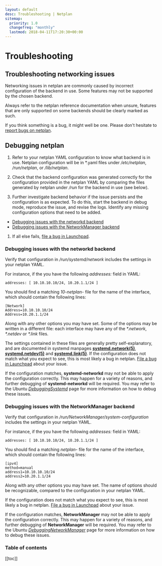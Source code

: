 ```yaml
---
layout: default
desc: Troubleshooting | Netplan
sitemap:
  priority: 1.0
  changefreq: "monthly"
  lastmod: 2018-04-11T17:20:30+00:00
---
```


<div class="p-strip--light is-bordered is-shallow">
  <div class="row">
    <div class="col-12">
      <h1 class="u-no-margin--bottom">Troubleshooting</h1>
    </div>
  </div>
</div>
<div class="p-strip">
  <div class="row">
    <div class="col-8 col-medium-4" markdown="1">

## Troubleshooting networking issues

Networking issues in netplan are commonly caused by incorrect configuration of
the backend in use. Some features may not be supported by the chosen backend.

Always refer to the netplan reference documentation when unsure, features that
are only supported on some backends should be clearly marked as such.

If you think something is a bug, it might well be one. Please don't hesitate to
[report bugs on netplan](https://bugs.launchpad.net/netplan/+filebug).

## Debugging netplan

1. Refer to your netplan YAML configuration to know what backend is in use.
   Netplan configuration will be in \*.yaml files under _/etc/netplan_,
   _/run/netplan_, or _/lib/netplan_.

1. Check that the backend configuration was generated correctly for the
   configuration provided in the netplan YAML by comparing the files generated by
   netplan under _/run_ for the backend in use (see below).

1. Further investigate backend behavior if the issue persists and the
   configuration is as expected. To do this, start the backend in debug mode,
   reproduce the issue, and revise the logs. Identify any missing configuration
   options that need to be added.

- [Debugging issues with the networkd backend](#debugging-issues-with-the-networkd-backend)
- [Debugging issues with the NetworkManager backend](#debugging-issues-with-the-networkmanager-backend)

1. If all else fails, [file a bug in Launchpad](https://bugs.launchpad.net/netplan/+filebug).

### Debugging issues with the networkd backend

Verify that configuration in _/run/systemd/network_ includes the settings in
your netplan YAML.

For instance, if the you have the following _addresses:_ field in YAML:

```shell
addresses: [ 10.10.10.10/24, 10.20.1.1/24 ]
```

You should find a matching _10-netplan-_ file for the name of the interface,
which should contain the following lines:

```shell
[Network]
Address=10.10.10.10/24
Address=10.20.1.1/24
```

Along with any other options you may have set. Some of the options may be
written in a different file: each interface may have any of the _\*.network_,
_\*.netdev_ or _\*.link_ files.

The settings contained in these files are generally pretty self-explanatory,
and are documented in systemd manpages
[**systemd.network(5)**](http://manpages.ubuntu.com/manpages/bionic/man5/systemd.network.5.html),
[**systemd.netdev(5)**](http://manpages.ubuntu.com/manpages/bionic/man5/systemd.netdev.5.html)
and [**systemd.link(5)**](http://manpages.ubuntu.com/manpages/bionic/man5/systemd.link.5.html).
If the configuration does not match what you expect to see, this is most likely
a bug in netplan. [File a bug in Launchpad](https://bugs.launchpad.net/netplan/+filebug)
about your issue.

If the configuration matches, **systemd-networkd** may not be able to apply
the configuration correctly. This may happen for a variety of reasons, and
further debugging of **systemd-networkd** will be required. You may refer to
the Ubuntu [_DebuggingSystemd_](https://wiki.ubuntu.com/DebuggingSystemd) page
for more information on how to debug these issues.

### Debugging issues with the NetworkManager backend

Verify that configuration in _/run/NetworkManager/system-configuration_
includes the settings in your netplan YAML.

For instance, if the you have the following _addresses:_ field in YAML:

```shell
addresses: [ 10.10.10.10/24, 10.20.1.1/24 ]
```

You should find a matching _netplan-_ file for the name of the interface,
which should contain the following lines:

```shell
[ipv4]
method=manual
address1=10.10.10.10/24
address2=10.20.1.1/24
```

Along with any other options you may have set. The name of options should be
recognizable, compared to the configuration in your netplan YAML.

If the configuration does not match what you expect to see, this is most likely
a bug in netplan. [File a bug in Launchpad](https://bugs.launchpad.net/netplan/+filebug)
about your issue.

If the configuration matches, **NetworkManager** may not be able to apply
the configuration correctly. This may happen for a variety of reasons, and
further debugging of **NetworkManager** will be required. You may refer to
the Ubuntu [_DebuggingNetworkManager_](https://wiki.ubuntu.com/DebuggingNetworkManager)
page for more information on how to debug these issues.

</div>
<div class="col-4 col-medium-2" markdown="1">

<h3 class="p-muted-heading">Table of contents</h3>

[[toc]]

</div>
</div>
</div>
